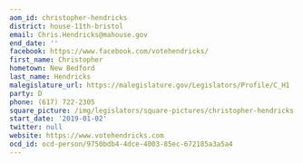 ```yaml
---
aom_id: christopher-hendricks
district: house-11th-bristol
email: Chris.Hendricks@mahouse.gov
end_date: ''
facebook: https://www.facebook.com/votehendricks/
first_name: Christopher
hometown: New Bedford
last_name: Hendricks
malegislature_url: https://malegislature.gov/Legislators/Profile/C_H1
party: D
phone: (617) 722-2305
square_picture: /img/legislators/square-pictures/christopher-hendricks.png
start_date: '2019-01-02'
twitter: null
website: https://www.votehendricks.com
ocd_id: ocd-person/9750bdb4-4dce-4003-85ec-672185a3a5a4
---
```

